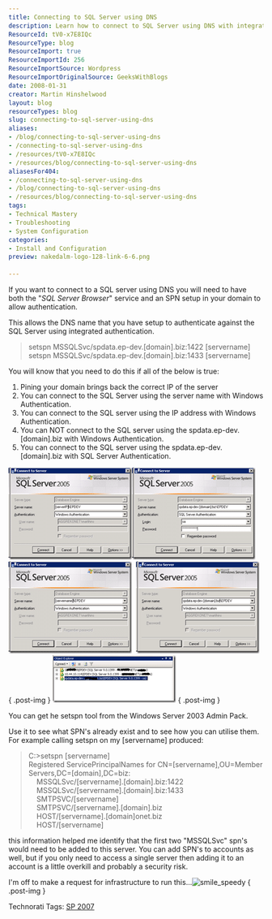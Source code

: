 ```yaml
---
title: Connecting to SQL Server using DNS
description: Learn how to connect to SQL Server using DNS with integrated authentication. Discover essential SPN setup and configuration tips for seamless access.
ResourceId: tV0-x7E8IQc
ResourceType: blog
ResourceImport: true
ResourceImportId: 256
ResourceImportSource: Wordpress
ResourceImportOriginalSource: GeeksWithBlogs
date: 2008-01-31
creator: Martin Hinshelwood
layout: blog
resourceTypes: blog
slug: connecting-to-sql-server-using-dns
aliases:
- /blog/connecting-to-sql-server-using-dns
- /connecting-to-sql-server-using-dns
- /resources/tV0-x7E8IQc
- /resources/blog/connecting-to-sql-server-using-dns
aliasesFor404:
- /connecting-to-sql-server-using-dns
- /blog/connecting-to-sql-server-using-dns
- /resources/blog/connecting-to-sql-server-using-dns
tags:
- Technical Mastery
- Troubleshooting
- System Configuration
categories:
- Install and Configuration
preview: nakedalm-logo-128-link-6-6.png

---
```

If you want to connect to a SQL server using DNS you will need to have both the "_SQL Server Browser_" service and an SPN setup in your domain to allow authentication.

This allows the DNS name that you have setup to authenticate against the SQL Server using integrated authentication.

> setspn MSSQLSvc/spdata.ep-dev.\[domain\].biz:1422 \[servername\]  
> setspn MSSQLSvc/spdata.ep-dev.\[domain\].biz:1433 \[servername\]

You will know that you need to do this if all of the below is true:

1. Pining your domain brings back the correct IP of the server
2. You can connect to the SQL Server using the server name with Windows Authentication.
3. You can connect to the SQL server using the IP address with Windows Authentication.
4. You can NOT connect to the SQL server using the spdata.ep-dev.\[domain\].biz with Windows Authentication.
5. You can connect to the SQL server using the spdata.ep-dev.\[domain\].biz with SQL Server Authentication.

[![image](images/ConnectingtoSQLServerusingDNS_B317-image_thumb_1-1-1.png)](http://blog.hinshelwood.com/files/2011/05/GWB-WindowsLiveWriter-ConnectingtoSQLServerusingDNS_B317-image_4.png)[![image](images/ConnectingtoSQLServerusingDNS_B317-image_thumb_3-3-3.png)](http://blog.hinshelwood.com/files/2011/05/GWB-WindowsLiveWriter-ConnectingtoSQLServerusingDNS_B317-image_8.png)  [![image](images/ConnectingtoSQLServerusingDNS_B317-image_thumb-5-5.png)](http://blog.hinshelwood.com/files/2011/05/GWB-WindowsLiveWriter-ConnectingtoSQLServerusingDNS_B317-image_2.png)  [![image](images/ConnectingtoSQLServerusingDNS_B317-image_thumb_2-2-2.png)](http://blog.hinshelwood.com/files/2011/05/GWB-WindowsLiveWriter-ConnectingtoSQLServerusingDNS_B317-image_6.png)  
{ .post-img }
[![image](images/ConnectingtoSQLServerusingDNS_B317-image_thumb_5-4-4.png)](http://blog.hinshelwood.com/files/2011/05/GWB-WindowsLiveWriter-ConnectingtoSQLServerusingDNS_B317-image_12.png)
{ .post-img }

You can get he setspn tool from the Windows Server 2003 Admin Pack.

Use it to see what SPN's already exist and to see how you can utilise them. For example calling setspn on my \[servername\] produced:

> C:>setspn \[servername\]  
> Registered ServicePrincipalNames for CN=\[servername\],OU=Member Servers,DC=\[domain\],DC=biz:  
>     MSSQLSvc/\[servername\].\[domain\].biz:1422  
>     MSSQLSvc/\[servername\].\[domain\].biz:1433  
>     SMTPSVC/\[servername\]  
>     SMTPSVC/\[servername\].\[domain\].biz  
>     HOST/\[servername\].\[domain\]onet.biz  
>     HOST/\[servername\]

this information helped me identify that the first two "MSSQLSvc" spn's would need to be added to this server. You can add SPN's to accounts as well, but if you only need to access a single server then adding it to an account is a little overkill and probably a security risk.

I'm off to make a request for infrastructure to run this...![smile_speedy](images/smile_speedy-7-7.gif)
{ .post-img }

Technorati Tags: [SP 2007](http://technorati.com/tags/SP+2007)
